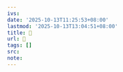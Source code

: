 ```yaml
---
ivs:
date: '2025-10-13T11:25:53+08:00'
lastmod: '2025-10-13T13:04:51+08:00'
title: 󰋀
url: 󰋀
tags: []
src:
note:
---
```

